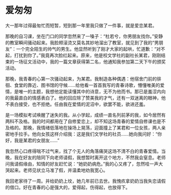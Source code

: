 # 爱匆匆

大一那年过得最匆忙而短暂，短到那一年里我只做了一件事，就是爱恋某君。 

那晚的自习课，坐在门口的同学忽然来了一嗓子：“杜若兮，你男朋友找你。”安静的教室瞬间骚动起来。我脸颊滚烫又莫名其妙地溜出了教室，就见到了我的“男朋友”：一个完全陌生的帅气的男生。他显然听到了刚才大家的起哄，忙道歉：“对不起，打扰到你了。”我竟再次脸红起来。原来，他是校文学社的副社长某君，刚刚结束的一场征文活动中，我的一篇文章获得第二名，他通知我参加第二天下午的颁奖活动。 

那晚，我青春的心第一次骚动起来，为某君。我制造各种偶遇：他宿舍门前的徘徊、食堂的靠近、图书馆的守候……给他看一首首我写的青春诗歌，懵懂唯美的爱情，是唯一的主题，我想他定能读懂其中的诗意，无不为他而书。那已是羞涩内向的我最直白的情感表白了。他的回应除了赞美我的才气，还有一双迷离的眼神，他不表白接受，也不拒绝。任由我在爱情的泥沼中，欲罢不能，欲进还羞。 

是一场模拟考试唤醒了迷失的我。从小学起，成绩一直名列前茅的我，如今居然有两科不及格。我的时间都用在了自修爱恋上，却不知这场青春的爱情自修课也是不及格的。那晚，我情绪低落地在操场上晃荡，迎面撞上了某君和一位女孩，两人亲密地手拉手。他向女孩这样介绍我：这是我们文学社的社员……她向我问好：“你好，我是某君的女朋友……” 

我忽然心口疼得喘不过气来，找了个无人的角落痛哭这场不清不白的青春爱情。当晚，我在好友的陪同下向老师请假，我想暂时离开这个地方，不然我会窒息。老师问我请假缘由，知情的好友赶忙说：“她奶奶病危。”我的心又疼了，忽然哇一声大哭起来。老师见状立马准了假，并温柔地劝我宽心。 

我回老家待了一周。并给奶奶上坟，她几年前已去世。我愧疚拿奶奶当我失恋请假的借口。好在青春的心是强大的，爱得起，伤得起，也放得下。